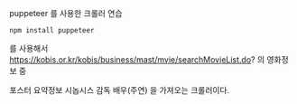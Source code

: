 puppeteer 를 사용한 크롤러 연습

```
npm install puppeteer
```

를 사용해서 https://kobis.or.kr/kobis/business/mast/mvie/searchMovieList.do? 의 영화정보 중

포스터
요약정보
시놉시스
감독
배우(주연) 을 가져오는 크롤러이다.
